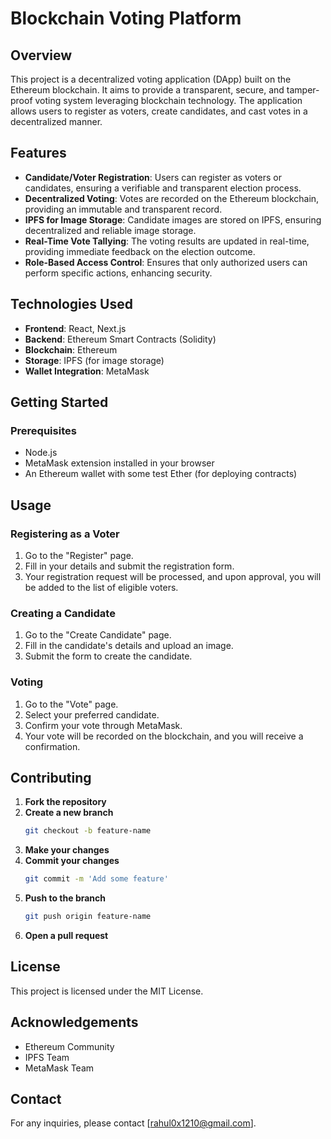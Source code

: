 # Blockchain Voting Platform

## Overview

This project is a decentralized voting application (DApp) built on the Ethereum blockchain. It aims to provide a transparent, secure, and tamper-proof voting system leveraging blockchain technology. The application allows users to register as voters, create candidates, and cast votes in a decentralized manner.

## Features

- **Candidate/Voter Registration**: Users can register as voters or candidates, ensuring a verifiable and transparent election process.
- **Decentralized Voting**: Votes are recorded on the Ethereum blockchain, providing an immutable and transparent record.
- **IPFS for Image Storage**: Candidate images are stored on IPFS, ensuring decentralized and reliable image storage.
- **Real-Time Vote Tallying**: The voting results are updated in real-time, providing immediate feedback on the election outcome.
- **Role-Based Access Control**: Ensures that only authorized users can perform specific actions, enhancing security.

## Technologies Used

- **Frontend**: React, Next.js
- **Backend**: Ethereum Smart Contracts (Solidity)
- **Blockchain**: Ethereum
- **Storage**: IPFS (for image storage)
- **Wallet Integration**: MetaMask

## Getting Started

### Prerequisites

- Node.js
- MetaMask extension installed in your browser
- An Ethereum wallet with some test Ether (for deploying contracts)



## Usage

### Registering as a Voter

1. Go to the "Register" page.
2. Fill in your details and submit the registration form.
3. Your registration request will be processed, and upon approval, you will be added to the list of eligible voters.

### Creating a Candidate

1. Go to the "Create Candidate" page.
2. Fill in the candidate's details and upload an image.
3. Submit the form to create the candidate.

### Voting

1. Go to the "Vote" page.
2. Select your preferred candidate.
3. Confirm your vote through MetaMask.
4. Your vote will be recorded on the blockchain, and you will receive a confirmation.

## Contributing

1. **Fork the repository**
2. **Create a new branch**
    ```bash
    git checkout -b feature-name
    ```
3. **Make your changes**
4. **Commit your changes**
    ```bash
    git commit -m 'Add some feature'
    ```
5. **Push to the branch**
    ```bash
    git push origin feature-name
    ```
6. **Open a pull request**

## License

This project is licensed under the MIT License.

## Acknowledgements

- Ethereum Community
- IPFS Team
- MetaMask Team

## Contact

For any inquiries, please contact [rahul0x1210@gmail.com].
